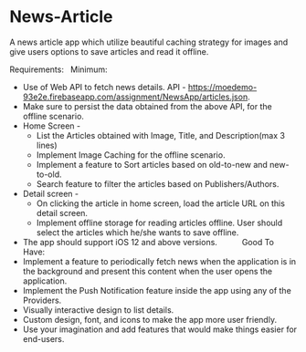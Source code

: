 # News-Article
A news article app which utilize beautiful caching strategy for images and give users options to save articles and read it offline.

Requirements:
  Minimum:
* Use of Web API to fetch news details. API - https://moedemo-93e2e.firebaseapp.com/assignment/NewsApp/articles.json.
* Make sure to persist the data obtained from the above API, for the offline scenario.
* Home Screen -
    * List the Articles obtained with Image, Title, and Description(max 3 lines)
    * Implement Image Caching for the offline scenario.
    * Implement a feature to Sort articles based on old-to-new and new-to-old.
    * Search feature to filter the articles based on Publishers/Authors.
* Detail screen -
    * On clicking the article in home screen, load the article URL on this detail screen.
    * Implement offline storage for reading articles offline. User should select the articles which he/she wants to save offline.
* The app should support iOS 12 and above versions.  
        Good To Have:
* Implement a feature to periodically fetch news when the application is in the background and present this content when the user opens the application.
* Implement the Push Notification feature inside the app using any of the Providers.
* Visually interactive design to list details.
* Custom design, font, and icons to make the app more user friendly.
* Use your imagination and add features that would make things easier for end-users.
